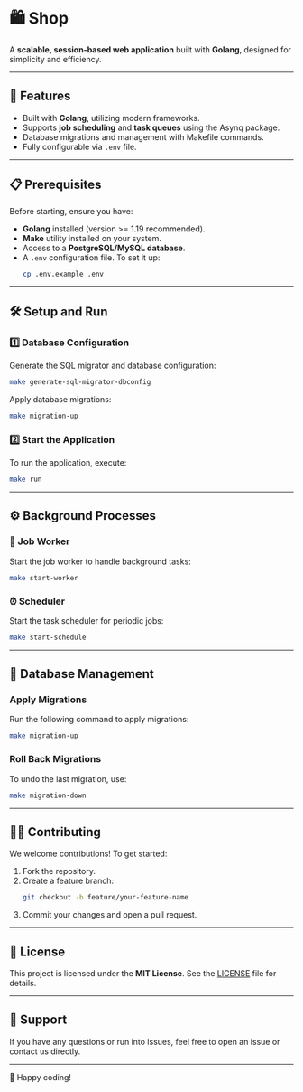 
# 🛍️ Shop

A **scalable, session-based web application** built with **Golang**, designed for simplicity and efficiency.

---

## 🚀 Features
- Built with **Golang**, utilizing modern frameworks.
- Supports **job scheduling** and **task queues** using the Asynq package.
- Database migrations and management with Makefile commands.
- Fully configurable via `.env` file.

---

## 📋 Prerequisites
Before starting, ensure you have:
- **Golang** installed (version >= 1.19 recommended).
- **Make** utility installed on your system.
- Access to a **PostgreSQL/MySQL database**.
- A `.env` configuration file. To set it up:
  ```bash
  cp .env.example .env
  ```

---

## 🛠️ Setup and Run

### 1️⃣ Database Configuration
Generate the SQL migrator and database configuration:
```bash
make generate-sql-migrator-dbconfig
```

Apply database migrations:
```bash
make migration-up
```

### 2️⃣ Start the Application
To run the application, execute:
```bash
make run
```

---

## ⚙️ Background Processes

### 🎯 Job Worker
Start the job worker to handle background tasks:
```bash
make start-worker
```

### ⏰ Scheduler
Start the task scheduler for periodic jobs:
```bash
make start-schedule
```

---

## 🔄 Database Management

### Apply Migrations
Run the following command to apply migrations:
```bash
make migration-up
```

### Roll Back Migrations
To undo the last migration, use:
```bash
make migration-down
```

---

## 🧑‍💻 Contributing
We welcome contributions! To get started:
1. Fork the repository.
2. Create a feature branch:
   ```bash
   git checkout -b feature/your-feature-name
   ```  
3. Commit your changes and open a pull request.

---

## 📜 License
This project is licensed under the **MIT License**. See the [LICENSE](LICENSE) file for details.

---

## 🤝 Support
If you have any questions or run into issues, feel free to open an issue or contact us directly.

---

🎉 Happy coding!